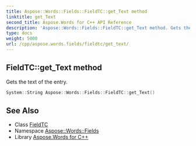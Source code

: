 ```yaml
---
title: Aspose::Words::Fields::FieldTC::get_Text method
linktitle: get_Text
second_title: Aspose.Words for C++ API Reference
description: 'Aspose::Words::Fields::FieldTC::get_Text method. Gets the text of the entry in C++.'
type: docs
weight: 5000
url: /cpp/aspose.words.fields/fieldtc/get_text/
---
```

## FieldTC::get_Text method


Gets the text of the entry.

```cpp
System::String Aspose::Words::Fields::FieldTC::get_Text()
```

## See Also

* Class [FieldTC](../)
* Namespace [Aspose::Words::Fields](../../)
* Library [Aspose.Words for C++](../../../)
